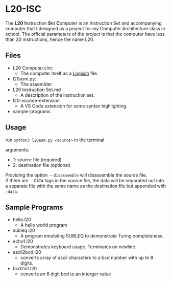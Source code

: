 # L20-ISC

The **L20** **I**nstruction **S**et **C**omputer is an Instruction Set and accompanying computer that I designed as a project for my Computer Architecture class in school. The official parameters of the project is that the computer have less than 20 instructions, hence the name L20.  

## Files

- L20 Computer.circ:
    - The computer itself as a [Logisim](http://www.cburch.com/logisim/) file.
- l20asm.py:
    - The assembler.
- L20 Instruction Set.md
    - A description of the instruction set.
- l20-vscode-extension
    - A VS Code extension for some syntax highlighting. 
- sample-programs

## Usage
run `python3 l20asm.py <source>` in the terminal

arguments:
- 1: source file (required)
- 2: destination file (optional)

Providing the option `--disassemble` will  disassemble the source file.  
If there are `__DATA` tags in the source file, the data will be separated out into a separate file with the same name as the destination file but appended with `-data`.

## Sample Programs

- hello.l20
    - A hello world program
- subleq.l20
    - A program emulating SUBLEQ to demonstrate Turing completeness.
- echo1.l20
    - Demonstrates keyboard usage. Terminates on newline.
- ascii2bcd.l20
    - converts array of ascii characters to a bcd number with up to 8 digits.
- bcd2int.l20
    - converts an 8 digit bcd to an interger value
    